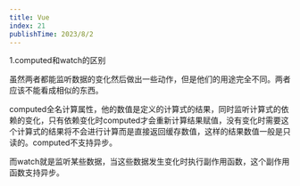 ```yaml
---
title: Vue
index: 21
publishTime: 2023/8/2
---
```


1.computed和watch的区别

虽然两者都能监听数据的变化然后做出一些动作，但是他们的用途完全不同。两者应该不能看成相似的东西。

computed全名计算属性，他的数值是定义的计算式的结果，同时监听计算式的依赖的变化，只有依赖变化时computed才会重新计算结果赋值，没有变化时需要这个计算式的结果将不会进行计算而是直接返回缓存数值，这样的结果数值一般是只读的。computed不支持异步。

而watch就是监听某些数据，当这些数据发生变化时执行副作用函数，这个副作用函数支持异步。